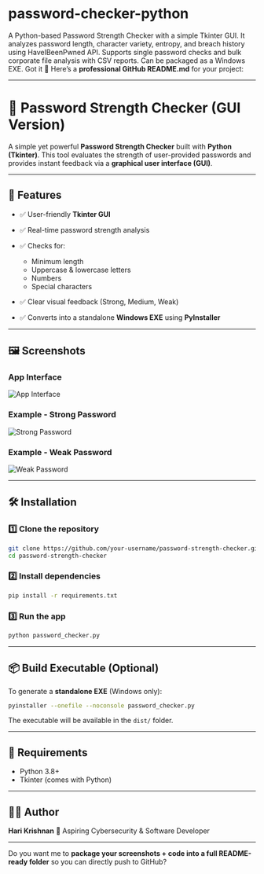 # password-checker-python
 A Python-based Password Strength Checker with a simple Tkinter GUI. It analyzes password length, character variety, entropy, and breach history using HaveIBeenPwned API. Supports single password checks and bulk corporate file analysis with CSV reports. Can be packaged as a Windows EXE.
Got it 🚀 Here’s a **professional GitHub README.md** for your project:

---

# 🔐 Password Strength Checker (GUI Version)

A simple yet powerful **Password Strength Checker** built with **Python (Tkinter)**.
This tool evaluates the strength of user-provided passwords and provides instant feedback via a **graphical user interface (GUI)**.

---

## 📌 Features

* ✅ User-friendly **Tkinter GUI**
* ✅ Real-time password strength analysis
* ✅ Checks for:

  * Minimum length
  * Uppercase & lowercase letters
  * Numbers
  * Special characters
* ✅ Clear visual feedback (Strong, Medium, Weak)
* ✅ Converts into a standalone **Windows EXE** using **PyInstaller**

---

## 🖼️ Screenshots

### App Interface

![App Interface](screenshots/Screenshot1.png)

### Example - Strong Password

![Strong Password](screenshots/Screenshot2.png)

### Example - Weak Password

![Weak Password](screenshots/Screenshot3.png)

---

## 🛠️ Installation

### 1️⃣ Clone the repository

```bash
git clone https://github.com/your-username/password-strength-checker.git
cd password-strength-checker
```

### 2️⃣ Install dependencies

```bash
pip install -r requirements.txt
```

### 3️⃣ Run the app

```bash
python password_checker.py
```

---

## 📦 Build Executable (Optional)

To generate a **standalone EXE** (Windows only):

```bash
pyinstaller --onefile --noconsole password_checker.py
```

The executable will be available in the `dist/` folder.

---

## 📌 Requirements

* Python 3.8+
* Tkinter (comes with Python)

---

## 👨‍💻 Author

**Hari Krishnan**
🚀 Aspiring Cybersecurity & Software Developer

---

Do you want me to **package your screenshots + code into a full README-ready folder** so you can directly push to GitHub?
